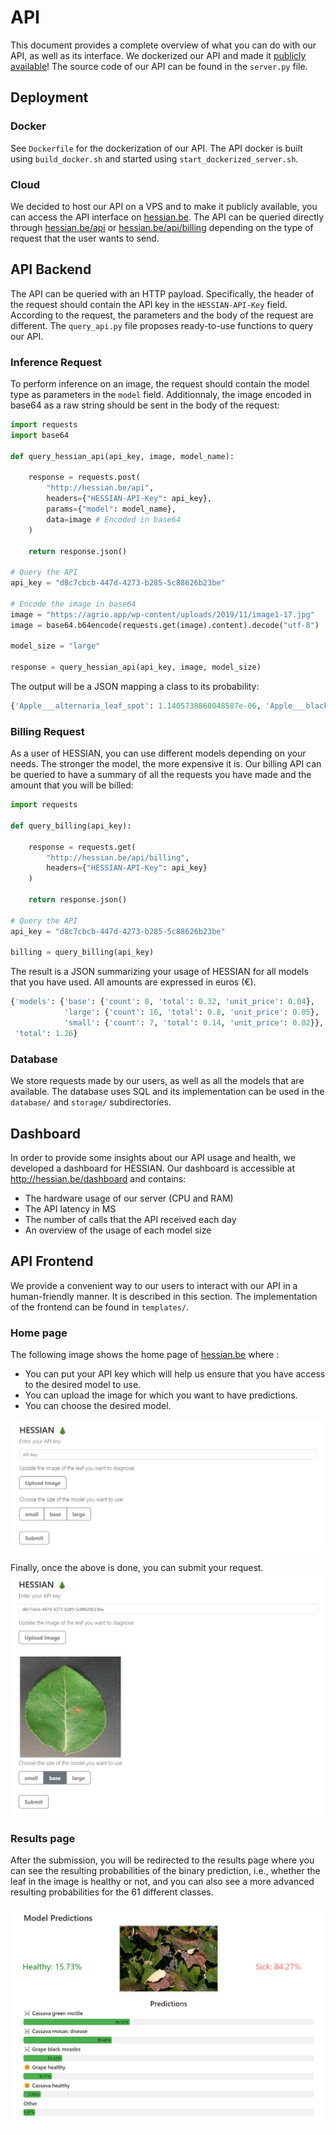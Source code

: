 # API
This document provides a complete overview of what you can do with our API, as well as its interface. We dockerized our API and made it <a href="http://hessian.be">publicly available</a>! The source code of our API can be found in the `server.py` file.

## Deployment

### Docker
See `Dockerfile` for the dockerization of our API. The API docker is built using `build_docker.sh` and started using `start_dockerized_server.sh`.

### Cloud
We decided to host our API on a VPS and to make it publicly available, you can access the API interface on <a href="http://hessian.be">hessian.be</a>. The API can be queried directly through <a href="http://hessian.be/api">hessian.be/api</a> or <a href="http://hessian.be/api/billing">hessian.be/api/billing</a> depending on the type of request that the user wants to send.

## API Backend
The API can be queried with an HTTP payload. Specifically, the header of the request should contain the API key in the `HESSIAN-API-Key` field. According to the request, the parameters and the body of the request are different. The `query_api.py` file proposes ready-to-use functions to query our API.

### Inference Request
To perform inference on an image, the request should contain the model type as parameters in the `model` field. Additionnaly, the image encoded in base64 as a raw string should be sent in the body of the request:

```python
import requests
import base64

def query_hessian_api(api_key, image, model_name):

    response = requests.post(
        "http://hessian.be/api",
        headers={"HESSIAN-API-Key": api_key},
        params={"model": model_name},
        data=image # Encoded in base64
    )

    return response.json()

# Query the API
api_key = "d8c7cbcb-447d-4273-b285-5c88626b23be"

# Encode the image in base64
image = "https://agrio.app/wp-content/uploads/2019/11/image1-17.jpg"
image = base64.b64encode(requests.get(image).content).decode("utf-8")

model_size = "large"

response = query_hessian_api(api_key, image, model_size)
```

The output will be a JSON mapping a class to its probability:

```python
{'Apple___alternaria_leaf_spot': 1.1405738860048587e-06, 'Apple___black_rot': 2.2144778914999062e-18, 'Apple___brown_spot': 1.518613501616528e-08, 'Apple___gray_spot': 1.277254710885245e-07, 'Apple___healthy': 6.475198688349337e-07, 'Apple___rust': 6.812467290728819e-06, 'Apple___scab': 4.432162313605659e-06, 'Bell_pepper___bacterial_spot': 1.2819054733184613e-18, 'Bell_pepper___healthy': 1.1570750234614502e-20, ... }
```

### Billing Request
As a user of HESSIAN, you can use different models depending on your needs. The stronger the model, the more expensive it is. Our billing API can be queried to have a summary of all the requests you have made and the amount that you will be billed:

```python
import requests

def query_billing(api_key):

    response = requests.get(
        "http://hessian.be/api/billing",
        headers={"HESSIAN-API-Key": api_key}
    )

    return response.json()

# Query the API
api_key = "d8c7cbcb-447d-4273-b285-5c88626b23be"

billing = query_billing(api_key)
```
The result is a JSON summarizing your usage of HESSIAN for all models that you have used. All amounts are expressed in euros (€).

```python
{'models': {'base': {'count': 8, 'total': 0.32, 'unit_price': 0.04},
            'large': {'count': 16, 'total': 0.8, 'unit_price': 0.05},
            'small': {'count': 7, 'total': 0.14, 'unit_price': 0.02}},
 'total': 1.26}
 ```

### Database
We store requests made by our users, as well as all the models that are available. The database uses SQL and its implementation can be used in the `database/` and `storage/` subdirectories.

## Dashboard
In order to provide some insights about our API usage and health, we developed a dashboard for HESSIAN. Our dashboard is accessible at <a href="http://hessian.be/dashboard">http://hessian.be/dashboard</a> and contains:

- The hardware usage of our server (CPU and RAM)
- The API latency in MS
- The number of calls that the API received each day
- An overview of the usage of each model size

## API Frontend
We provide a convenient way to our users to interact with our API in a human-friendly manner. It is described in this section. The implementation of the frontend can be found in `templates/`.

### Home page
The following image shows the home page of <a href="http://hessian.be">hessian.be</a> where :
- You can put your API key which will help us ensure that you have access to the desired model to use.
- You can upload the image for which you want to have predictions.
- You can choose the desired model.

![Home page overview](images/home_page.png)

Finally, once the above is done, you can submit your request.
![Home page overview with an example](images/test_example.png)

### Results page
After the submission, you will be redirected to the results page where you can see the resulting probabilities of the binary prediction, i.e., whether the leaf in the image is healthy or not, and you can also see a more advanced resulting probabilities for the 61 different classes.

![Results page](images/results.png)